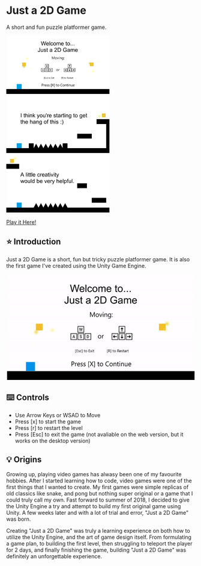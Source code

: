 # Just a 2D Game
A short and fun puzzle platformer game. 

<img src="screenshots/Game1.png" width="275" title="In Game Screenshot 1"> <img src="screenshots/Game2.png" width="275" title="In Game Screenshot 2"> <img src="screenshots/Game3.png" width="275" title="In Game Screenshot 3">

[Play it Here!](https://yobolo.itch.io/just-a-2d-game)

## :star: Introduction
Just a 2D Game is a short, fun but tricky puzzle platformer game. It is also the first game I've created using the Unity Game Engine.

<div style="text-align:center"><img src="screenshots/Just%20a%202D%20Game%20Demo.gif" width="500" title="In Game Screenshot 3"></div>

## :keyboard: Controls

* Use Arrow Keys or WSAD to Move
* Press [x] to start the game 
* Press [r] to restart the level
* Press [Esc] to exit the game (not avaliable on the web version, but it works on the desktop version)

## :bulb: Origins

Growing up, playing video games has alwasy been one of my favourite hobbies. After I started learning how to code, video games were one of the first things that I wanted to create. My first games were simple replicas of old classics like snake, and pong but nothing super original or a game that I could truly call my own. Fast forward to summer of 2018, I decided to give the Unity Engine a try and attempt to build my first original game using Unity. A few weeks later and with a lot of trial and error, "Just a 2D Game" was born. 

Creating "Just a 2D Game" was truly a learning experience on both how to utilize the Unity Engine, and the art of game design itself. From formulating a game plan, to building the first level, then struggling to teleport the player for 2 days, and finally finishing the game, building "Just a 2D Game" was definitely an unforgettable experience. 
